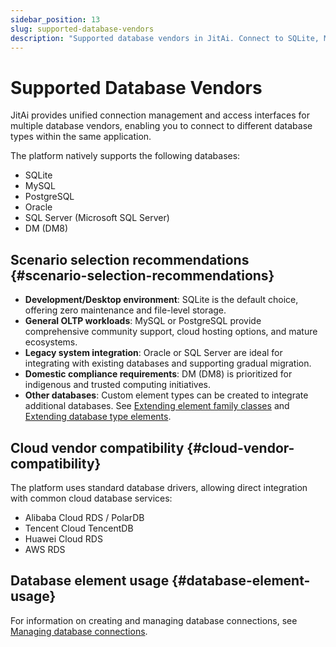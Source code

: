```yaml
---
sidebar_position: 13
slug: supported-database-vendors
description: "Supported database vendors in JitAi. Connect to SQLite, MySQL, PostgreSQL, Oracle, SQL Server, and DM8 with unified interface."
---
```


# Supported Database Vendors

JitAi provides unified connection management and access interfaces for multiple database vendors, enabling you to connect to different database types within the same application.

The platform natively supports the following databases:

- SQLite
- MySQL
- PostgreSQL
- Oracle
- SQL Server (Microsoft SQL Server)
- DM (DM8)

## Scenario selection recommendations {#scenario-selection-recommendations}

- **Development/Desktop environment**: SQLite is the default choice, offering zero maintenance and file-level storage.
- **General OLTP workloads**: MySQL or PostgreSQL provide comprehensive community support, cloud hosting options, and mature ecosystems.
- **Legacy system integration**: Oracle or SQL Server are ideal for integrating with existing databases and supporting gradual migration.
- **Domestic compliance requirements**: DM (DM8) is prioritized for indigenous and trusted computing initiatives.
- **Other databases**: Custom element types can be created to integrate additional databases. See [Extending element family classes](../../extguide/extend-element-family-classes) and [Extending database type elements](../../extguide/extend-database-type-elements).

## Cloud vendor compatibility {#cloud-vendor-compatibility}

The platform uses standard database drivers, allowing direct integration with common cloud database services:

- Alibaba Cloud RDS / PolarDB
- Tencent Cloud TencentDB
- Huawei Cloud RDS
- AWS RDS

## Database element usage {#database-element-usage}

For information on creating and managing database connections, see [Managing database connections](./manage-database-connections).
